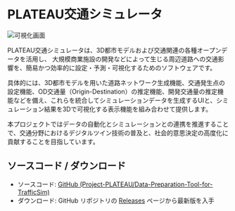 # PLATEAU交通シミュレータ

![可視化画面](./resources/BasicOperation/Play.png)

PLATEAU交通シミュレータは、3D都市モデルおよび交通関連の各種オープンデータを活用し、
大規模商業施設の開発などによって生じる周辺道路への交通影響を、簡易かつ効率的に設定・予測・可視化するためのソフトウェアです。

具体的には、3D都市モデルを用いた道路ネットワーク生成機能、交通発生点の設定機能、OD交通量（Origin-Destination）の推定機能、開発交通量の推定機能などを備え、これらを統合してシミュレーションデータを生成するUIと、シミュレーション結果を3Dで可視化する表示機能を組み合わせて提供します。

本プロジェクトではデータの自動化とシミュレーションとの連携を推進することで、交通分野におけるデジタルツイン技術の普及と、社会的意思決定の高度化に貢献することを目指しています。

## ソースコード / ダウンロード
- ソースコード: [GitHub (Project-PLATEAU/Data-Preparation-Tool-for-TrafficSim)](https://github.com/Project-PLATEAU/Data-Preparation-Tool-for-TrafficSim)
- ダウンロード: GitHub リポジトリの [Releases](https://github.com/Project-PLATEAU/Data-Preparation-Tool-for-TrafficSim/releases) ページから最新版を入手